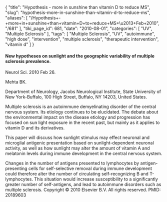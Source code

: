 {
    "title": "Hypothesis - more in sunshine than vitamin D to reduce MS",
    "slug": "hypothesis-more-in-sunshine-than-vitamin-d-to-reduce-ms",
    "aliases": [
        "/Hypothesis+-+more+in+sunshine+than+vitamin+D+to+reduce+MS+\u2013+Feb+2010",
        "/681"
    ],
    "tiki_page_id": 681,
    "date": "2010-08-01",
    "categories": [
        "UV",
        "Multiple Sclerosis"
    ],
    "tags": [
        "Multiple Sclerosis",
        "UV",
        "autoimmune",
        "high dose",
        "intervention",
        "multiple sclerosis",
        "therapeutic intervention",
        "vitamin d"
    ]
}


#### New hypotheses on sunlight and the geographic variability of multiple sclerosis prevalence.

Neurol Sci.  2010 Feb 26. 

Mehta BK.

Department of Neurology, Jacobs Neurological Institute, State University of New York-Buffalo, 100 High Street, Buffalo, NY 14203, United States.

Multiple sclerosis is an autoimmune demyelinating disorder of the central nervous system. Its etiology continues to be elucidated. The debate about the environmental impact on the disease etiology and progression has focused on sun light exposure in the recent past, but mainly as it applies to vitamin D and its derivatives. 

This paper will discuss how sunlight stimulus may effect neuronal and microglial antigenic presentation based on sunlight-dependent neuronal activity, as well as how sunlight may alter the amount of vitamin A and melatonin levels during immune development in the central nervous system. 

Changes in the number of antigens presented to lymphocytes by antigen-presenting cells for self-selective removal during immune development could therefore alter the number of circulating self-recognizing B and T-lymphocytes. This situation would increase susceptibility to a significantly greater number of self-antigens, and lead to autoimmune disorders such as multiple sclerosis. Copyright © 2010 Elsevier B.V. All rights reserved. PMID: 20189603